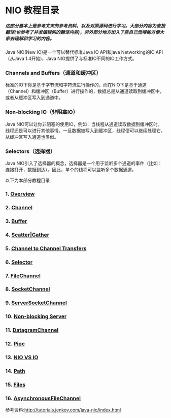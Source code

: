 # NIO 教程目录

##### 这部分基本上是参考文末的参考资料，以及对照源码进行学习。大部分内容为直接翻译(也参考了并发编程网的翻译内容)，另外部分地方加入了些自己觉得能方便大家去理解和学习的内容。

Java NIO(New IO)是一个可以替代标准Java IO API和java Networking的IO API（从Java 1.4开始)，Java NIO提供了与标准IO不同的IO工作方式。

### Channels and Buffers（通道和缓冲区）

标准的IO下你是基于字节流和字符流进行操作的，而在NIO下是基于通道（Channel）和缓冲区（Buffer）进行操作的，数据总是从通道读取到缓冲区中，或者从缓冲区写入到通道中。

### Non-blocking IO（非阻塞IO）

Java NIO可以让你非阻塞的使用IO，例如：当线程从通道读取数据到缓冲区时，线程还是可以进行其他事情。一旦数据被写入到缓冲区，线程便可以继续处理它。从缓冲区写入通道也类似。

### Selectors（选择器）

Java NIO引入了选择器的概念，选择器是一个用于监听多个通道的事件（比如：连接打开，数据到达）。因此，单个的线程可以监听多个数据通道。

以下为本部分教程目录

### 1. [Overview](./overview.md)
### 2. [Channel](./channel.md)
### 3. [Buffer](./buffer.md)
### 4.	[Scatter|Gather](./scatter&gather.md)
### 5.	[Channel to Channel Transfers](./channel2channel.md)
### 6.	[Selector](./selector.md)
### 7.	[FileChannel](./filechannel.md)
### 8.	[SocketChannel](./socketchannel.md)
### 9.	[ServerSocketChannel](./serversocketchannel.md)
### 10. [Non-blocking Server](./non-blocking_server.md)
### 11.	[DatagramChannel](./datagramchannel.md)
### 12.	[Pipe](./pipe.md)
### 13.	[NIO VS IO](./nio_vs_io.md)
### 14.	[Path](./path.md)
### 15.	[Files](./files.md)
### 16.	[AsynchronousFileChannel](./asynchronousfilechannel.md)





参考资料:<http://tutorials.jenkov.com/java-nio/index.html>
